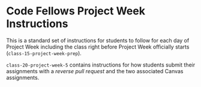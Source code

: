 # Code Fellows Project Week Instructions
This is a standard set of instructions for students to follow for each day of Project Week including the class right before Project Week officially starts (`class-15-project-week-prep`).

`class-20-project-week-5` contains instructions for how students submit their assignments with a _reverse pull request_ and the two associated Canvas assignments.

